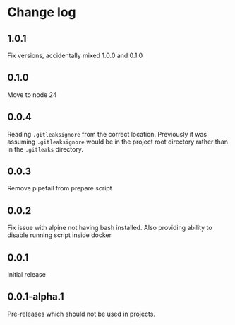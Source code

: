 # Change log

## 1.0.1

Fix versions, accidentally mixed 1.0.0 and 0.1.0

## 0.1.0

Move to node 24

## 0.0.4

Reading `.gitleaksignore` from the correct location.
Previously it was assuming `.gitleaksignore` would be in the project root directory rather than in the `.gitleaks` directory.

## 0.0.3

Remove pipefail from prepare script

## 0.0.2

Fix issue with alpine not having bash installed.
Also providing ability to disable running script inside docker

## 0.0.1

Initial release

## 0.0.1-alpha.1

Pre-releases which should not be used in projects.
